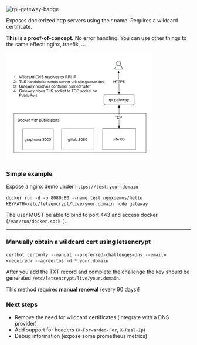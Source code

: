 ![rpi-gateway-badge](https://shields.io/badge/rpi-gateway-green?logo=raspberrypi)

Exposes dockerized http servers using their name. Requires a wildcard certificate.

**This is a proof-of-concept.** No error handling. You can use other things to the same effect: nginx, traefik, ...

![gateway flow diagram](gateway-diagram.png)

### Simple example
Expose a nginx demo under `https://test.your.domain`

```
docker run -d -p 8080:80 --name test ngnxdemos/hello
KEYPATH=/etc/letsencrypt/live/your.domain node gateway
```

The user MUST be able to bind to port 443 and access docker (`/var/run/docker.sock'`).

---

### Manually obtain a wildcard cert using letsencrypt

```
certbot certonly --manual --preferred-challenges=dns --email=<required> --agree-tos -d *.your.domain
```

After you add the TXT record and complete the challenge the key should be generated `/etc/letsencrypt/live/your.domain`.

This method requires **manual renewal** (every 90 days)!


### Next steps

- Remove the need for wildcard certificates (integrate with a DNS provider)
- Add support for headers (`X-Forwarded-For`, `X-Real-Ip`)
- Debug information (expose some prometheus metrics)
